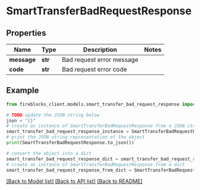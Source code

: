# SmartTransferBadRequestResponse


## Properties

Name | Type | Description | Notes
------------ | ------------- | ------------- | -------------
**message** | **str** | Bad request error message | 
**code** | **str** | Bad request error code | 

## Example

```python
from fireblocks_client.models.smart_transfer_bad_request_response import SmartTransferBadRequestResponse

# TODO update the JSON string below
json = "{}"
# create an instance of SmartTransferBadRequestResponse from a JSON string
smart_transfer_bad_request_response_instance = SmartTransferBadRequestResponse.from_json(json)
# print the JSON string representation of the object
print(SmartTransferBadRequestResponse.to_json())

# convert the object into a dict
smart_transfer_bad_request_response_dict = smart_transfer_bad_request_response_instance.to_dict()
# create an instance of SmartTransferBadRequestResponse from a dict
smart_transfer_bad_request_response_from_dict = SmartTransferBadRequestResponse.from_dict(smart_transfer_bad_request_response_dict)
```
[[Back to Model list]](../README.md#documentation-for-models) [[Back to API list]](../README.md#documentation-for-api-endpoints) [[Back to README]](../README.md)


